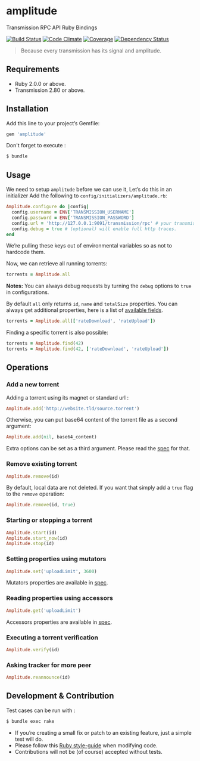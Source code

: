 # amplitude
Transmission RPC API Ruby Bindings

[![Build Status](https://travis-ci.org/cloverio/amplitude.svg)](https://travis-ci.org/cloverio/amplitude)
[![Code Climate](https://codeclimate.com/github/cloverio/amplitude.png)](https://codeclimate.com/github/cloverio/amplitude)
[![Coverage](https://codeclimate.com/github/cloverio/amplitude/coverage.png)](https://codeclimate.com/github/cloverio/amplitude)
[![Dependency Status](https://gemnasium.com/cloverio/amplitude.svg)](https://gemnasium.com/cloverio/amplitude)

> Because every transmission has its signal and amplitude.

## Requirements
* Ruby 2.0.0 or above.
* Transmission 2.80 or above.

## Installation
Add this line to your project’s Gemfile:

```ruby
gem 'amplitude'
```

Don't forget to execute :

```bash
$ bundle
```

## Usage

We need to setup `amplitude` before we can use it, Let’s do this in an initializer
Add the following to `config/initializers/amplitude.rb`:

```ruby
Amplitude.configure do |config|
  config.username = ENV['TRANSMISSION_USERNAME']
  config.password = ENV['TRANSMISSION_PASSWORD']
  config.url = 'http://127.0.0.1:9091/transmission/rpc' # your transmission rpc endpoint.
  config.debug = true # (optional) will enable full http traces.
end
```

We’re pulling these keys out of environmental variables so as not to hardcode them.

Now, we can retrieve all running torrents:

```ruby
torrents = Amplitude.all
```

__Notes:__ You can always debug requests by turning the `debug` options to `true` in configurations.

By default `all` only returns `id`, `name` and `totalSize` properties.
You can always get additional properties, here is a list of [available fields](https://trac.transmissionbt.com/browser/trunk/extras/rpc-spec.txt#L148).

```ruby
torrents = Amplitude.all(['rateDownload', 'rateUpload'])
```

Finding a specific torrent is also possible:

```ruby
torrents = Amplitude.find(42)
torrents = Amplitude.find(42, ['rateDownload', 'rateUpload'])
```

## Operations

### Add a new torrent

Adding a torrent using its magnet or standard url :

```ruby
Amplitude.add('http://website.tld/source.torrent')
```

Otherwise, you can put base64 content of the torrent file as a second argument:

```ruby
Amplitude.add(nil, base64_content)
```

Extra options can be set as a third argument. Please read the [spec](https://trac.transmissionbt.com/browser/trunk/extras/rpc-spec.txt#L362) for that.

### Remove existing torrent


```ruby
Amplitude.remove(id)
```

By default, local data are not deleted. If you want that simply add a `true` flag to the `remove` operation:

```ruby
Amplitude.remove(id, true)
```

### Starting or stopping a torrent

```ruby
Amplitude.start(id)
Amplitude.start_now(id)
Amplitude.stop(id)
```

### Setting properties using mutators


```ruby
Amplitude.set('uploadLimit', 3600)
```

Mutators properties are available in [spec](https://trac.transmissionbt.com/browser/trunk/extras/rpc-spec.txt#L96).

### Reading properties using accessors


```ruby
Amplitude.get('uploadLimit')
```

Accessors properties are available in [spec](https://trac.transmissionbt.com/browser/trunk/extras/rpc-spec.txt#L150).

### Executing a torrent verification

```ruby
Amplitude.verify(id)
```

### Asking tracker for more peer

```ruby
Amplitude.reannounce(id)
```

## Development & Contribution

Test cases can be run with :

```bash
$ bundle exec rake
```

* If you’re creating a small fix or patch to an existing feature, just a simple test will do.
* Please follow this [Ruby style-guide](https://github.com/bbatsov/ruby-style-guide) when modifying code.
* Contributions will not be (of course) accepted without tests.


